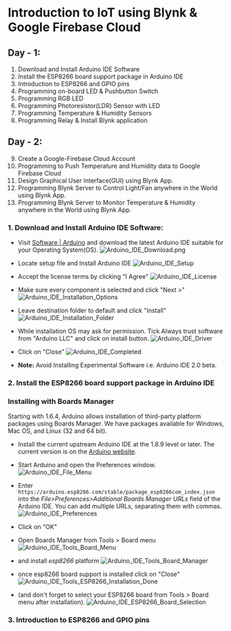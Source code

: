 # Introduction to IoT using Blynk & Google Firebase Cloud

## Day - 1:
1. Download and Install Arduino IDE Software
2. Install the ESP8266 board support package in Arduino IDE
3. Introduction to ESP8266 and GPIO pins
4. Programming on-board LED & Pushbutton Switch
5. Programming RGB LED
6. Programming Photoresistor(LDR) Sensor with LED
7. Programming Temperature & Humidity Sensors
8. Programming Relay & Install Blynk application

## Day - 2:
9. Create a Google-Firebase Cloud Account
10. Programming to Push Temperature and Humidity data to Google Firebase Cloud
11. Design Graphical User Interface(GUI) using Blynk App.
12. Programming Blynk Server to Control Light/Fan anywhere in the World using Blynk App.
13. Programming Blynk Server to Monitor Temperature & Humidity anywhere in the World using Blynk App.

### 1. Download and Install Arduino IDE Software:
- Visit [Software | Arduino](https://www.arduino.cc/en/software) and download the latest Arduino IDE suitable for your Operating System(OS).
![Arduino_IDE_Download.png](https://raw.githubusercontent.com/SinkuKumar/Blynk_Firebase/main/Assets/Arduino_IDE_Download.png "Arduino_IDE_Download")

- Locate setup file and Install Arduino IDE
![Arduino_IDE_Setup](https://raw.githubusercontent.com/SinkuKumar/Blynk_Firebase/main/Assets/Arduino_IDE_Setup.png "Arduino_IDE_Setup")

- Accept the license terms by clicking "I Agree"
![Arduino_IDE_License](https://github.com/SinkuKumar/Blynk_Firebase/raw/main/Assets/Arduino_IDE_License.png "Arduino_IDE_License")

- Make sure every component is selected and click "Next >"
![Arduino_IDE_Installation_Options](https://github.com/SinkuKumar/Blynk_Firebase/raw/main/Assets/Arduino_IDE_Installation_Options.png "Arduino_IDE_Installation_Options")

- Leave destination folder to default and click "Install"
![Arduino_IDE_Installation_Folder](https://github.com/SinkuKumar/Blynk_Firebase/raw/main/Assets/Arduino_IDE_Installation_Folder.png "Arduino_IDE_Installation_Folder")

- While installation OS may ask for permission. Tick Always trust software from "Arduino LLC" and click on install button.
![Arduino_IDE_Driver](https://raw.githubusercontent.com/SinkuKumar/Blynk_Firebase/main/Assets/Arduino_IDE_Driver.png "Arduino_IDE_Driver")

- Click on "Close"
![Arduino_IDE_Completed](https://github.com/SinkuKumar/Blynk_Firebase/raw/main/Assets/Arduino_IDE_Completed.png "Arduino_IDE_Completed") 

- __Note:__ Avoid Installing Experimental Software i.e. Arduino IDE 2.0 beta. 

### 2. Install the ESP8266 board support package in Arduino IDE
### Installing with Boards Manager

Starting with 1.6.4, Arduino allows installation of third-party platform packages using Boards Manager. We have packages available for Windows, Mac OS, and Linux (32 and 64 bit).

- Install the current upstream Arduino IDE at the 1.8.9 level or later. The current version is on the [Arduino website](https://www.arduino.cc/en/main/software).
- Start Arduino and open the Preferences window.
![Arduino_IDE_File_Menu](https://github.com/SinkuKumar/Blynk_Firebase/raw/main/Assets/Arduino_IDE_File_Menu.png "Arduino_IDE_File_Menu")

- Enter ```https://arduino.esp8266.com/stable/package_esp8266com_index.json``` into the *File>Preferences>Additional Boards Manager URLs* field of the Arduino IDE. You can add multiple URLs, separating them with commas.
![Arduino_IDE_Preferences](https://github.com/SinkuKumar/Blynk_Firebase/raw/main/Assets/Arduino_IDE_Preferences.png "Arduino_IDE_Preferences")
- Click on "OK"
  
- Open Boards Manager from Tools > Board menu
![Arduino_IDE_Tools_Board_Menu](https://github.com/SinkuKumar/Blynk_Firebase/raw/main/Assets/Arduino_IDE_Tools_Board_Menu.png "Arduino_IDE_Tools_Board_Menu")

- and install *esp8266* platform 
![Arduino_IDE_Tools_Board_Manager](https://github.com/SinkuKumar/Blynk_Firebase/raw/main/Assets/Arduino_IDE_Tools_Board_Manager.png "Arduino_IDE_Tools_Board_Manager")

- once esp8266 board support is installed click on "Close"
![Arduino_IDE_Tools_ESP8266_Installation_Done](https://github.com/SinkuKumar/Blynk_Firebase/raw/main/Assets/Arduino_IDE_Tools_ESP8266_Installation_Done.png "Arduino_IDE_Tools_ESP8266_Installation_Done")

- (and don't forget to select your ESP8266 board from Tools > Board menu after installation).
![Arduino_IDE_ESP8266_Board_Selection](https://github.com/SinkuKumar/Blynk_Firebase/raw/main/Assets/Arduino_IDE_ESP8266_Board_Selection.png "Arduino_IDE_ESP8266_Board_Selection")

### 3. Introduction to ESP8266 and GPIO pins


